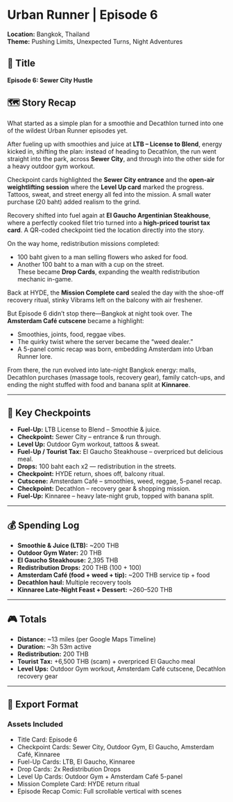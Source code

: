 # Urban Runner | Episode 6
**Location:** Bangkok, Thailand  
**Theme:** Pushing Limits, Unexpected Turns, Night Adventures  

## 🏁 Title  
**Episode 6: Sewer City Hustle**  

## 🗺️ Story Recap  
What started as a simple plan for a smoothie and Decathlon turned into one of the wildest Urban Runner episodes yet.  

After fueling up with smoothies and juice at **LTB – License to Blend**, energy kicked in, shifting the plan: instead of heading to Decathlon, the run went straight into the park, across **Sewer City**, and through into the other side for a heavy outdoor gym workout.  

Checkpoint cards highlighted the **Sewer City entrance** and the **open-air weightlifting session** where the **Level Up card** marked the progress. Tattoos, sweat, and street energy all fed into the mission. A small water purchase (20 baht) added realism to the grind.  

Recovery shifted into fuel again at **El Gaucho Argentinian Steakhouse**, where a perfectly cooked filet trio turned into a **high-priced tourist tax card**. A QR-coded checkpoint tied the location directly into the story.  

On the way home, redistribution missions completed:  
- 100 baht given to a man selling flowers who asked for food.  
- Another 100 baht to a man with a cup on the street.  
These became **Drop Cards**, expanding the wealth redistribution mechanic in-game.  

Back at HYDE, the **Mission Complete card** sealed the day with the shoe-off recovery ritual, stinky Vibrams left on the balcony with air freshener.  

But Episode 6 didn’t stop there—Bangkok at night took over. The **Amsterdam Café cutscene** became a highlight:  
- Smoothies, joints, food, reggae vibes.  
- The quirky twist where the server became the “weed dealer.”  
- A 5-panel comic recap was born, embedding Amsterdam into Urban Runner lore.  

From there, the run evolved into late-night Bangkok energy: malls, Decathlon purchases (massage tools, recovery gear), family catch-ups, and ending the night stuffed with food and banana split at **Kinnaree**.  

---

## 📌 Key Checkpoints  
- **Fuel-Up:** LTB License to Blend – Smoothie & juice.  
- **Checkpoint:** Sewer City – entrance & run through.  
- **Level Up:** Outdoor Gym workout, tattoos & sweat.  
- **Fuel-Up / Tourist Tax:** El Gaucho Steakhouse – overpriced but delicious meal.  
- **Drops:** 100 baht each x2 — redistribution in the streets.  
- **Checkpoint:** HYDE return, shoes off, balcony ritual.  
- **Cutscene:** Amsterdam Café – smoothies, weed, reggae, 5-panel recap.  
- **Checkpoint:** Decathlon – recovery gear & shopping mission.  
- **Fuel-Up:** Kinnaree – heavy late-night grub, topped with banana split.  

---

## 💰 Spending Log  
- **Smoothie & Juice (LTB):** ~200 THB  
- **Outdoor Gym Water:** 20 THB  
- **El Gaucho Steakhouse:** 2,395 THB  
- **Redistribution Drops:** 200 THB (100 + 100)  
- **Amsterdam Café (food + weed + tip):** ~200 THB service tip + food  
- **Decathlon haul:** Multiple recovery tools  
- **Kinnaree Late-Night Feast + Dessert:** ~260–520 THB  

---

## 🎮 Totals  
- **Distance:** ~13 miles (per Google Maps Timeline)  
- **Duration:** ~3h 53m active  
- **Redistribution:** 200 THB  
- **Tourist Tax:** +6,500 THB (scam) + overpriced El Gaucho meal  
- **Level Ups:** Outdoor Gym workout, Amsterdam Café cutscene, Decathlon recovery gear  

---

## 📑 Export Format  

### Assets Included  
- Title Card: Episode 6  
- Checkpoint Cards: Sewer City, Outdoor Gym, El Gaucho, Amsterdam Café, Kinnaree  
- Fuel-Up Cards: LTB, El Gaucho, Kinnaree  
- Drop Cards: 2x Redistribution Drops  
- Level Up Cards: Outdoor Gym + Amsterdam Café 5-panel  
- Mission Complete Card: HYDE return ritual  
- Episode Recap Comic: Full scrollable vertical with scenes  
